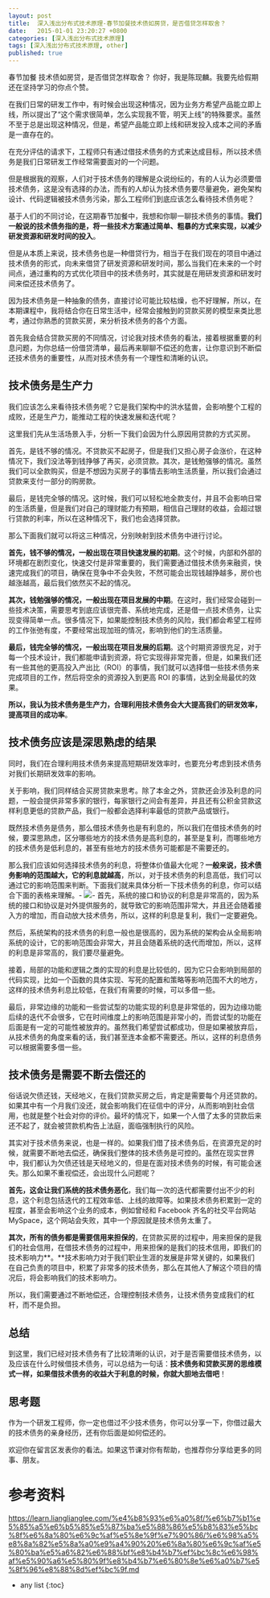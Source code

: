```yaml
---
layout: post
title:  深入浅出分布式技术原理-春节加餐技术债如房贷，是否借贷怎样取舍？
date:   2015-01-01 23:20:27 +0800
categories: [深入浅出分布式技术原理]
tags: [深入浅出分布式技术原理, other]
published: true
---
```




春节加餐 技术债如房贷，是否借贷怎样取舍？
你好，我是陈现麟。我要先给假期还在坚持学习的你点个赞。

在我们日常的研发工作中，有时候会出现这种情况，因为业务方希望产品能立即上线，所以提出了“这个需求很简单，怎么实现我不管，明天上线”的特殊要求。虽然不至于总是出现这种情况，但是，希望产品能立即上线和研发投入成本之间的矛盾是一直存在的。

在充分评估的请求下，工程师只有通过借技术债务的方式来达成目标，所以技术债务是我们日常研发工作经常需要面对的一个问题。

但是根据我的观察，人们对于技术债务的理解是众说纷纭的，有的人认为必须要借技术债务，这是没有选择的办法，而有的人却认为技术债务要尽量避免，避免架构设计、代码逻辑被技术债务污染，那么工程师们到底应该怎么看待技术债务呢？

基于人们的不同讨论，在这期春节加餐中，我想和你聊一聊技术债务的事情。**我们一般说的技术债务指的是，将一些技术方案通过简单、粗暴的方式来实现，以减少研发资源和研发时间的投入**。

但是从本质上来说，技术债务也是一种借贷行为，相当于在我们现在的项目中通过技术债务的形式，向未来借贷了研发资源和研发时间，那么当我们在未来的一个时间点，通过重构的方式优化项目中的技术债务时，其实就是在用研发资源和研发时间来偿还技术债务了。

因为技术债务是一种抽象的债务，直接讨论可能比较枯燥，也不好理解，所以，在本期课程中，我将结合你在日常生活中，经常会接触到的贷款买房的模型来类比思考，通过你熟悉的贷款买房，来分析技术债务的各个方面。

首先我会结合贷款买房的不同情况，讨论我对技术债务的看法，接着根据重要的利息问题，为你总结一份借贷清单，最后再来聊聊不偿还的危害，让你意识到不断偿还技术债务的重要性，从而对技术债务有一个理性和清晰的认识。

## 技术债务是生产力

我们应该怎么来看待技术债务呢？它是我们架构中的洪水猛兽，会影响整个工程的成败，还是生产力，能推动工程的快速发展和迭代呢？

这里我们先从生活场景入手，分析一下我们会因为什么原因用贷款的方式买房。

首先，是钱不够的情况。不贷款买不起房子，但是我们又担心房子会涨价，在这种情况下，我们没法等到钱挣够了再买，必须贷款。其次，是钱勉强够的情况。虽然我们可以全款购买，但是不想因为买房子的事情去影响生活质量，所以我们会通过贷款来支付一部分的购房款。

最后，是钱完全够的情况。这时候，我们可以轻松地全款支付，并且不会影响日常的生活质量，但是我们对自己的理财能力有预期，相信自己理财的收益，会超过银行贷款的利率，所以在这种情况下，我们也会选择贷款。

那么下面我们就可以将这三种情况，分别映射到技术债务中进行讨论。

**首先，钱不够的情况，一般出现在项目快速发展的初期**。这个时候，内部和外部的环境都在剧烈变化，快速交付是非常重要的，我们需要通过借技术债务来融资，快速完成我们的项目，确保在竞争中不会失败，不然可能会出现钱越挣越多，房价也越涨越高，最后我们依然买不起的情况。

**其次，钱勉强够的情况，一般出现在项目发展的中期**。在这时，我们经常会碰到一些技术决策，需要思考到底应该很完善、系统地完成，还是借一点技术债务，让实现变得简单一点。很多情况下，如果能控制技术债务的风险，我们都会希望工程师的工作张弛有度，不要经常出现加班的情况，影响到他们的生活质量。

**最后，钱完全够的情况，一般出现在项目发展的后期**。这个时期资源很充足，对于每一个技术设计，我们都能申请到资源，将它实现得非常完善，但是，如果我们还有一些其他的更高投入产出比（ROI）的事情，我们就可以选择借一些技术债务来完成项目的工作，然后将空余的资源投入到更高 ROI 的事情，达到全局最优的效果。

**所以，我认为技术债务是生产力，合理利用技术债务会大大提高我们的研发效率，提高项目的成功率**。

## 技术债务应该是深思熟虑的结果

同时，我们在合理利用技术债务来提高短期研发效率时，也要充分考虑到技术债务对我们长期研发效率的影响。

关于影响，我们同样结合买房贷款来思考。除了本金之外，贷款还会涉及利息的问题，一般会提供非常多家的银行，每家银行之间会有差异，并且还有公积金贷款这样利息更低的贷款产品，我们一般都会选择利率最低的贷款产品或银行。

既然技术债务是债务，那么借技术债务也是有利息的，所以我们在借技术债务的时候，要深思熟虑，区分哪些地方的技术债务是高利息的，甚至是复利，而哪些地方的技术债务是低利息的，甚至有些地方的技术债务可能都是不需要还的。

那么我们应该如何选择技术债务的利息，将整体价值最大化呢？**一般来说，技术债务影响的范围越大，它的利息就越高**，所以，对于技术债务的利息高低，我们可以通过它的影响范围来判断。下面我们就来具体分析一下技术债务的利息，你可以结合下面的表格来理解。- ![](https://learn.lianglianglee.com/%e4%b8%93%e6%a0%8f/%e6%b7%b1%e5%85%a5%e6%b5%85%e5%87%ba%e5%88%86%e5%b8%83%e5%bc%8f%e6%8a%80%e6%9c%af%e5%8e%9f%e7%90%86/assets/c5dd094a2bf74ad789cfd11fe9dc8bd0.jpg)- 首先，系统的接口和协议的利息是非常高的，因为系统的接口和协议是对外提供服务的，就导致它的影响范围非常大，并且还会随着接入方的增加，而自动放大技术债务，所以，这样的利息是复利，我们一定要避免。

然后，系统架构的技术债务的利息一般也是很高的，因为系统的架构会从全局影响系统的设计，它的影响范围会非常大，并且会随着系统的迭代而增加，所以，这样的利息是非常高的，我们要尽量避免。

接着，局部的功能和逻辑之类的实现的利息是比较低的，因为它只会影响到局部的代码实现，比如一个函数的具体实现、写死的配置和策略等影响范围不大的地方，这样的技术债务利息比较低，在我们有需要的时候，可以多借一些。

最后，非常边缘的功能和一些尝试型的功能实现的利息是非常低的，因为边缘功能后续的迭代不会很多，它在时间维度上的影响范围是非常小的，而尝试型的功能在后面是有一定的可能性被放弃的。虽然我们希望尝试都成功，但是如果被放弃后，从技术债务的角度来看的话，我们甚至连本金都不需要还。所以，这样的利息债务可以根据需要多借一些。

## 技术债务是需要不断去偿还的

俗话说欠债还钱，天经地义，在我们贷款买房之后，肯定是需要每个月还贷款的。如果其中有一个月我们没还，就会影响我们在征信中的评分，从而影响到社会信用，也就是整个社会对你的评价。最坏的情况下，如果一个人借了太多的贷款后来还不起了，就会被贷款机构告上法庭，面临强制执行的风险。

其实对于技术债务来说，也是一样的。如果我们借了技术债务后，在资源充足的时候，就需要不断地去偿还，确保我们整体的技术债务是可控的。虽然在现实世界中，我们都认为欠债还钱是天经地义的，但是在面对技术债务的时候，有可能会迷失。那么如果不重视偿还，会出现什么问题呢？

**首先，这会让我们系统的技术债务恶化**，我们每一次的迭代都需要付出不少的利息，这个利息包括迭代的工程效率低、上线的故障等。如果技术债务积累到一定的程度，甚至会影响这个业务的成本，例如曾经和 Facebook 齐名的社交平台网站 MySpace，这个网站会失败，其中一个原因就是技术债务太重了。

**其次，所有的债务都是需要信用来担保的**，在贷款买房的过程中，用来担保的是我们的社会信用，在借技术债务的过程中，用来担保的是我们的技术信用，即我们的技术影响力**。**技术影响力对于我们职业生涯的发展是非常关键的，如果我们在自己负责的项目中，积累了非常多的技术债务，那么在其他人了解这个项目的情况后，将会影响我们的技术影响力。

所以，我们需要通过不断地偿还，合理控制技术债务，让技术债务变成我们的杠杆，而不是负担。

## 总结

到这里，我们已经对技术债务有了比较清晰的认识，对于是否需要借技术债务，以及应该在什么时候借技术债务，可以总结为一句话：**技术债务和贷款买房的思维模式一样，如果借技术债务的收益大于利息的时候，你就大胆地去借吧**！

## 思考题

作为一个研发工程师，你一定也借过不少技术债务，你可以分享一下，你借过最大的技术债务的亲身经历，还有你后面是如何偿还的。

欢迎你在留言区发表你的看法。如果这节课对你有帮助，也推荐你分享给更多的同事、朋友。




# 参考资料

https://learn.lianglianglee.com/%e4%b8%93%e6%a0%8f/%e6%b7%b1%e5%85%a5%e6%b5%85%e5%87%ba%e5%88%86%e5%b8%83%e5%bc%8f%e6%8a%80%e6%9c%af%e5%8e%9f%e7%90%86/%e6%98%a5%e8%8a%82%e5%8a%a0%e9%a4%90%20%e6%8a%80%e6%9c%af%e5%80%ba%e5%a6%82%e6%88%bf%e8%b4%b7%ef%bc%8c%e6%98%af%e5%90%a6%e5%80%9f%e8%b4%b7%e6%80%8e%e6%a0%b7%e5%8f%96%e8%88%8d%ef%bc%9f.md

* any list
{:toc}
